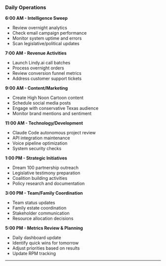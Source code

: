 ### **Daily Operations**

**6:00 AM - Intelligence Sweep**

- Review overnight analytics
- Check email campaign performance
- Monitor system uptime and errors
- Scan legislative/political updates

**7:00 AM - Revenue Activities**

- Launch Lindy.ai call batches
- Process overnight orders
- Review conversion funnel metrics
- Address customer support tickets

**9:00 AM - Content/Marketing**

- Create High Noon Cartoon content
- Schedule social media posts
- Engage with conservative Texas audience
- Monitor brand mentions and sentiment

**11:00 AM - Technology/Development**

- Claude Code autonomous project review
- API integration maintenance
- Voice pipeline optimization
- System security checks

**1:00 PM - Strategic Initiatives**

- Dream 100 partnership outreach
- Legislative testimony preparation
- Coalition building activities
- Policy research and documentation

**3:00 PM - Team/Family Coordination**

- Team status updates
- Family estate coordination
- Stakeholder communication
- Resource allocation decisions

**5:00 PM - Metrics Review & Planning**

- Daily dashboard update
- Identify quick wins for tomorrow
- Adjust priorities based on results
- Update RPM tracking

---
